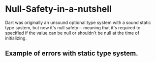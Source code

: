 # Null-Safety-in-a-nutshell

Dart was originally an unsound optional type system with a sound static type system, but now it's null safety-- meaning that it's required to specified if the value can be null or shouldn't be null at the time of initializing. 

## Example of errors with static type system.
